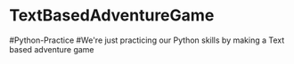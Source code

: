 # TextBasedAdventureGame
#Python-Practice
#We're just practicing our Python skills by making a Text based adventure game
